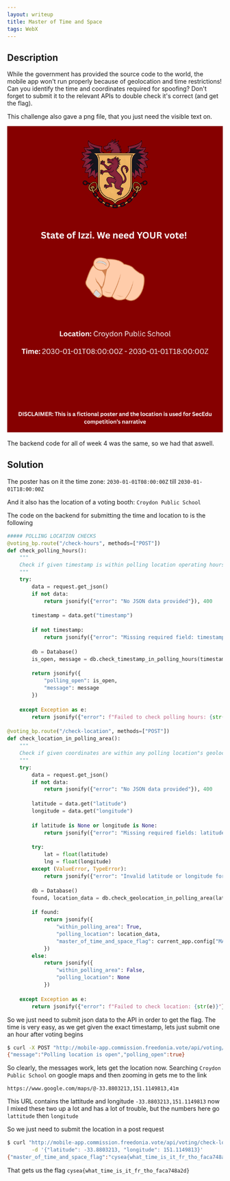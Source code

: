 ```yaml
---
layout: writeup
title: Master of Time and Space
tags: WebX
---
```


## Description

While the government has provided the source code to the world, the mobile app won't run properly because of geolocation and time restrictions! Can you identify the time and coordinates required for spoofing? Don't forget to submit it to the relevant APIs to double check it's correct (and get the flag).

This challenge also gave a png file, that you just need the visible text on.

![PScreenshot of the pdf in Master of Time and Space which details the when and where an election booth will be for the freedonia election](/assets/images/writeups_images/Master-of-Time-and-Space/1.png)

The backend code for all of week 4 was the same, so we had that aswell.


## Solution

The poster has on it the time zone: `2030-01-01T08:00:00Z` till `2030-01-01T18:00:00Z`

And it also has the location of a voting booth: `Croydon Public School`

The code on the backend for submitting the time and location to is the following

```python
##### POLLING LOCATION CHECKS
@voting_bp.route("/check-hours", methods=["POST"])
def check_polling_hours():
    """
    Check if given timestamp is within polling location operating hours.
    """
    try:
        data = request.get_json()
        if not data:
            return jsonify({"error": "No JSON data provided"}), 400

        timestamp = data.get("timestamp")

        if not timestamp:
            return jsonify({"error": "Missing required field: timestamp"}), 400

        db = Database()
        is_open, message = db.check_timestamp_in_polling_hours(timestamp)

        return jsonify({
            "polling_open": is_open,
            "message": message
        })

    except Exception as e:
        return jsonify({"error": f"Failed to check polling hours: {str(e)}"}), 500

@voting_bp.route("/check-location", methods=["POST"])
def check_location_in_polling_area():
    """
    Check if given coordinates are within any polling location"s geolocation box.
    """
    try:
        data = request.get_json()
        if not data:
            return jsonify({"error": "No JSON data provided"}), 400

        latitude = data.get("latitude")
        longitude = data.get("longitude")

        if latitude is None or longitude is None:
            return jsonify({"error": "Missing required fields: latitude, longitude"}), 400

        try:
            lat = float(latitude)
            lng = float(longitude)
        except (ValueError, TypeError):
            return jsonify({"error": "Invalid latitude or longitude format"}), 400

        db = Database()
        found, location_data = db.check_geolocation_in_polling_area(lat, lng)

        if found:
            return jsonify({
                "within_polling_area": True,
                "polling_location": location_data,
                "master_of_time_and_space_flag": current_app.config["MASTER_OF_TIME_AND_SPACE_FLAG"]
            })
        else:
            return jsonify({
                "within_polling_area": False,
                "polling_location": None
            })

    except Exception as e:
        return jsonify({"error": f"Failed to check location: {str(e)}"}), 500
```

So we just need to submit json data to the API in order to get the flag. The time is very easy, as we get given the exact timestamp, lets just submit one an hour after voting begins

```bash
$ curl -X POST "http://mobile-app.commission.freedonia.vote/api/voting/check-hours" -H "Content-Type: application/json" -d '{"timestamp":"2030-01-01T09:00:00Z"}'
{"message":"Polling location is open","polling_open":true}
```

So clearly, the messages work, lets get the location now. Searching `Croydon Public School` on google maps and then zooming in gets me to the link

```text
https://www.google.com/maps/@-33.8803213,151.1149813,41m
```

This URL contains the lattitude and longitude `-33.8803213,151.1149813` now I mixed these two up a lot and has a lot of trouble, but the numbers here go `lattitude` then `longitude`

So we just need to submit the location in a post request

```bash
$ curl "http://mobile-app.commission.freedonia.vote/api/voting/check-location" -X POST -H "Content-Type: application/json" \
        -d '{"latitude": -33.8803213, "longitude": 151.1149813}'
{"master_of_time_and_space_flag":"cysea{what_time_is_it_fr_tho_faca748a2d}","polling_location":{"geolocation_box":{"northeast":{"lat":-33.876598,"lng":151.118939},"northwest":{"lat":-33.876598,"lng":151.110849},"southeast":{"lat":-33.882984,"lng":151.118939},"southwest":{"lat":-33.882984,"lng":151.110849}},"id":1,"key":"POL001","polling_location":"Croydon Public School","state":"Izzi","voting_status":"Not Started"},"within_polling_area":true}
```

That gets us the flag `cysea{what_time_is_it_fr_tho_faca748a2d}`

